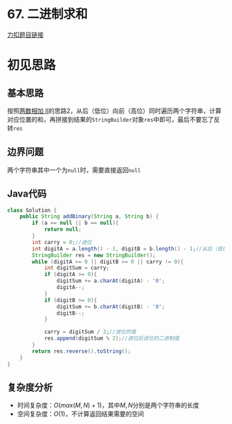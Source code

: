 # 67. 二进制求和

[力扣题目链接](https://leetcode-cn.com/problems/add-binary/)


# 初见思路

## 基本思路

按照<a href="../链表篇/0445. 两数相加 II.md">两数相加 II</a>的思路2，从后（低位）向前（高位）同时遍历两个字符串，计算对应位置的和，再拼接到结果的`StringBuilder`对象`res`中即可，最后不要忘了反转`res`

## 边界问题
两个字符串其中一个为`null`时，需要直接返回`null`

## Java代码
```java
class Solution {
    public String addBinary(String a, String b) {
        if (a == null || b == null){
            return null;
        }
        int carry = 0;//进位
        int digitA = a.length() - 1, digitB = b.length() - 1;//从后（低位）向前（高位）遍历
        StringBuilder res = new StringBuilder();
        while (digitA >= 0 || digitB >= 0 || carry != 0){
            int digitSum = carry;
            if (digitA >= 0){
                digitSum += a.charAt(digitA) - '0';
                digitA--;
            }
            if (digitB >= 0){
                digitSum += b.charAt(digitB) - '0';
                digitB--;
            }

            carry = digitSum / 2;//进位的值
            res.append(digitSum % 2);//进位后该位的二进制值
        }
        return res.reverse().toString();
    }
}
```

## 复杂度分析
- 时间复杂度：$O(max(M, N) + 1)$，其中$M,N$分别是两个字符串的长度
- 空间复杂度：$O(1)$，不计算返回结果需要的空间